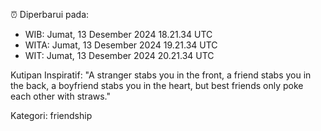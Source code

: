 ⏰ Diperbarui pada:
- WIB: Jumat, 13 Desember 2024 18.21.34 UTC
- WITA: Jumat, 13 Desember 2024 19.21.34 UTC
- WIT: Jumat, 13 Desember 2024 20.21.34 UTC

Kutipan Inspiratif:
"A stranger stabs you in the front, a friend stabs you in the back, a boyfriend stabs you in the heart, but best friends only poke each other with straws."


Kategori: friendship

